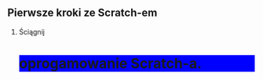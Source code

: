 <h2> Pierwsze kroki ze Scratch-em </h2>
<ol> 
<li> Ściągnij <h1 style="background-color: blue;"> oprogamowanie Scratch-a.</h1> </li>
</ol>
